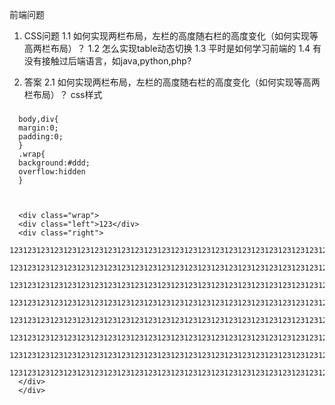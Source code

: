 前端问题

1. CSS问题
   1.1 如何实现两栏布局，左栏的高度随右栏的高度变化（如何实现等高两栏布局）？
   1.2 怎么实现table动态切换
   1.3 平时是如何学习前端的
   1.4 有没有接触过后端语言，如java,python,php?




2. 答案
  2.1 如何实现两栏布局，左栏的高度随右栏的高度变化（如何实现等高两栏布局）？
  css样式
###
      body,div{
      margin:0;
      padding:0;
      }
      .wrap{
      background:#ddd;
      overflow:hidden
      }
  

  
      <div class="wrap">
      <div class="left">123</div>
      <div class="right">
        123123123123123123123123123123123123123123123123123123123123123123123123123123123123123
        123123123123123123123123123123123123123123123123123123123123123123123123123123123123123
        123123123123123123123123123123123123123123123123123123123123123123123123123123123123123
        123123123123123123123123123123123123123123123123123123123123123123123123123123123123123
        123123123123123123123123123123123123123123123123123123123123123123123123123123123123123
        123123123123123123123123123123123123123123123123123123123123123123123123123123123123123
        123123123123123123123123123123123123123123123123123123123123123123123123123123123123123
        123123123123123123123123123123123123123123123123123123123123123123123123123123123123123
      </div>
      </div>
###  
